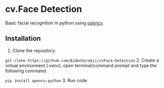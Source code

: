 # cv.Face Detection

Basic facial recognition in python using [opencv](https://github.com/opencv/opencv).

## Installation

1. Clone the repository:

```git clone https://github.com/AidenSorabji/cvFace-Detection```
2. Create a virtual environment (.venv), open terminal/command prompt and type the following command:

```pip install opencv-python```
3. Run code
